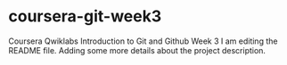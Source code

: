 # coursera-git-week3
Coursera Qwiklabs Introduction to Git and Github Week 3
I am editing the README file. Adding some more details about the project description.
